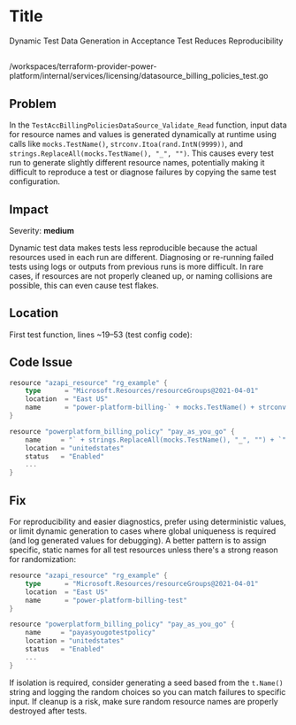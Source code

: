 # Title

Dynamic Test Data Generation in Acceptance Test Reduces Reproducibility

## 

/workspaces/terraform-provider-power-platform/internal/services/licensing/datasource_billing_policies_test.go

## Problem

In the `TestAccBillingPoliciesDataSource_Validate_Read` function, input data for resource names and values is generated dynamically at runtime using calls like `mocks.TestName()`, `strconv.Itoa(rand.IntN(9999))`, and `strings.ReplaceAll(mocks.TestName(), "_", "")`. This causes every test run to generate slightly different resource names, potentially making it difficult to reproduce a test or diagnose failures by copying the same test configuration.

## Impact

Severity: **medium**

Dynamic test data makes tests less reproducible because the actual resources used in each run are different. Diagnosing or re-running failed tests using logs or outputs from previous runs is more difficult. In rare cases, if resources are not properly cleaned up, or naming collisions are possible, this can even cause test flakes.

## Location

First test function, lines ~19–53 (test config code):

## Code Issue

```go
resource "azapi_resource" "rg_example" {
	type      = "Microsoft.Resources/resourceGroups@2021-04-01"
	location  = "East US"
	name      = "power-platform-billing-` + mocks.TestName() + strconv.Itoa(rand.IntN(9999)) + `"
}

resource "powerplatform_billing_policy" "pay_as_you_go" {
	name     = "` + strings.ReplaceAll(mocks.TestName(), "_", "") + `"
	location = "unitedstates"
	status   = "Enabled"
	...
}
```

## Fix

For reproducibility and easier diagnostics, prefer using deterministic values, or limit dynamic generation to cases where global uniqueness is required (and log generated values for debugging). A better pattern is to assign specific, static names for all test resources unless there's a strong reason for randomization:

```go
resource "azapi_resource" "rg_example" {
	type      = "Microsoft.Resources/resourceGroups@2021-04-01"
	location  = "East US"
	name      = "power-platform-billing-test"
}

resource "powerplatform_billing_policy" "pay_as_you_go" {
	name     = "payasyougotestpolicy"
	location = "unitedstates"
	status   = "Enabled"
	...
}
```
If isolation is required, consider generating a seed based from the `t.Name()` string and logging the random choices so you can match failures to specific input. If cleanup is a risk, make sure random resource names are properly destroyed after tests.
